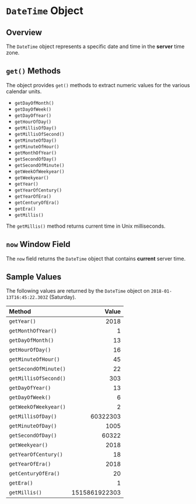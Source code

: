 # `DateTime` Object

## Overview

The `DateTime` object represents a specific date and time in the **server** time zone.

## `get()` Methods

The object provides `get()` methods to extract numeric values for the various calendar units.

* `getDayOfMonth()`
* `getDayOfWeek()`
* `getDayOfYear()`
* `getHourOfDay()`
* `getMillisOfDay()`
* `getMillisOfSecond()`
* `getMinuteOfDay()`
* `getMinuteOfHour()`
* `getMonthOfYear()`
* `getSecondOfDay()`
* `getSecondOfMinute()`
* `getWeekOfWeekyear()`
* `getWeekyear()`
* `getYear()`
* `getYearOfCentury()`
* `getYearOfEra()`
* `getCenturyOfEra()`
* `getEra()`
* `getMillis()`

The `getMillis()` method returns current time in Unix milliseconds.

## `now` Window Field

The `now` field returns the `DateTime` object that contains **current** server time.

## Sample Values

The following values are returned by the `DateTime` object on `2018-01-13T16:45:22.303Z` (Saturday).

|**Method**| **Value** |
|:---|---:|
|`getYear()`|2018|
|`getMonthOfYear()`|1|
|`getDayOfMonth()`|13|
|`getHourOfDay()`|16|
|`getMinuteOfHour()`|45|
|`getSecondOfMinute()`|22|
|`getMillisOfSecond()`|303|
|`getDayOfYear()`|13|
|`getDayOfWeek()`|6|
|`getWeekOfWeekyear()`|2|
|`getMillisOfDay()`|60322303|
|`getMinuteOfDay()`|1005|
|`getSecondOfDay()`|60322|
|`getWeekyear()`|2018|
|`getYearOfCentury()`|18|
|`getYearOfEra()`|2018|
|`getCenturyOfEra()`|20|
|`getEra()`|1|
|`getMillis()`|1515861922303|
